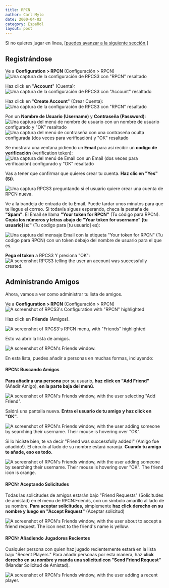 ```yaml
---
title: RPCN
author: Carl Mylo
date: 2000-04-02
category: Español
layout: post
---
```


Si no quieres jugar en linea, [[puedes avanzar a la siguiente sección.]](https://rb3pc.milohax.org/espanol/configuracionrapida/)

## Registrándose

Ve a **Configuration > RPCN** (Configuración > RPCN)
![Una captura de la configuración de RPCS3 con "RPCN" resaltado](https://raw.githubusercontent.com/hmxmilohax/rb3-pc/main/assets/images/rpcn/rpcn.png "RPCS3: RPCN")

Haz click en "**Account**" (Cuenta):  
![Una captura de la configuración de RPCS3 con "Account" resaltado](https://raw.githubusercontent.com/hmxmilohax/rb3-pc/main/assets/images/rpcn/rpcnpopup.png "RPCN")

Haz click en "**Create Account**" (Crear Cuenta):  
![Una captura de la configuración de RPCS3 con "RPCN" resaltado](https://raw.githubusercontent.com/hmxmilohax/rb3-pc/main/assets/images/rpcn/account.png "RPCN: Account")

Pon un **Nombre de Usuario (Username)** y **Contraseña (Password)**:    
![Una captura del menú de nombre de usuario con un nombre de usuario configurado y "OK" resaltado](https://raw.githubusercontent.com/hmxmilohax/rb3-pc/main/assets/images/rpcn/user.png "RPCN: User")  
![Una captura del menú de contraseña con una contraseña oculta configurada (dos veces para verificación) y "OK" resaltado](https://raw.githubusercontent.com/hmxmilohax/rb3-pc/main/assets/images/rpcn/password.png "RPCN: Password")  

Se mostrara una ventana pidiendo un **Email** para así recibir un **codigo de verificación** (verification token):  
![Una captura del menú de Email con un Email (dos veces para verificación) configurado y "OK" resaltado](https://raw.githubusercontent.com/hmxmilohax/rb3-pc/main/assets/images/rpcn/email.png "RPCN: Email")  

Vas a tener que confirmar que quieres crear tu cuenta. **Haz clic en "Yes" (Si)**.

![Una captura RPCS3 preguntando si el usuario quiere crear una cuenta de RPCN nueva.](https://raw.githubusercontent.com/hmxmilohax/rb3-pc/main/assets/images/rpcn/confirm.png "RPCN: Account Creation")


Ve a la bandeja de entrada de tu Email. Puede tardar unos minutos para que te llegue el correo. Si todavía sigues esperando, checa la pestaña de **"Spam"**. El Email se llama **"Your token for RPCN"** (Tu código para RPCN). **Copia los números y letras abajo de "Your token for username" [tu usuario] is:"** (Tu codigo para [tu usuario] es):

![Una captura del mensaje Email con la etiqueta "Your token for RPCN" (Tu codigo para RPCN) con un token debajo del nombre de usuario para el que es.](https://raw.githubusercontent.com/hmxmilohax/rb3-pc/main/assets/images/rpcn/emailtoken.png "Your token for RPCN (Tu codigo para RPCN)")

**Pega el token** a RPCS3 Y presiona "OK":  
![A screenshot RPCS3 telling the user an account was successfully created.](https://raw.githubusercontent.com/hmxmilohax/rb3-pc/main/assets/images/rpcn/created.png "RPCN: Username")

## Administrando Amigos

Ahora, vamos a ver como administrar tu lista de amigos.

Ve a **Configuration > RPCN** (Configuración > RPCN)
![A screenshot of RPCS3's Configuration with "RPCN" highlighted](https://raw.githubusercontent.com/hmxmilohax/rb3-pc/main/assets/images/rpcn/rpcn.png "RPCS3: RPCN")

Haz click en **Friends** (Amigos).

![A screenshot of RPCS3's RPCN menu, with "Friends" highlighted](https://raw.githubusercontent.com/hmxmilohax/rb3-pc/main/assets/images/rpcn/friends.png "RPCS3: RPCN")

Esto va abrir la lista de amigos.

![A screenshot of RPCN's Friends window.](https://raw.githubusercontent.com/hmxmilohax/rb3-pc/main/assets/images/rpcn/rpcnfriends.png "RPCS3: RPCN")

En esta lista, puedes añadir a personas en muchas formas, incluyendo:

#### RPCN: Buscando Amigos

**Para añadir a una persona** por su usuario, **haz click en "Add Friend"** (Añadir Amigo), **en la parte baja del menú**.

![A screenshot of RPCN's Friends window, with the user selecting "Add Friend".](https://raw.githubusercontent.com/hmxmilohax/rb3-pc/main/assets/images/rpcn/friendadd.png "RPCS3: Add Friend")

Saldrá una pantalla nueva. **Entra el usuario de tu amigo y haz click en "OK".**

![A screenshot of RPCN's Friends window, with the user adding someone by searching their username. Their mouse is hovering over "OK".](https://raw.githubusercontent.com/hmxmilohax/rb3-pc/main/assets/images/rpcn/friendaddpopup.png "RPCS3: Add Friend")

Si lo hiciste bien, te va decir "Friend was successfully added!" (Amigo fue añadido!). El circulo al lado de su nombre estará naranja. **Cuando tu amigo te añade, eso es todo.**

![A screenshot of RPCN's Friends window, with the user adding someone by searching their username. Their mouse is hovering over "OK". The friend icon is orange.](https://raw.githubusercontent.com/hmxmilohax/rb3-pc/main/assets/images/rpcn/friendadded.png "RPCS3: Friend Added")

#### RPCN: Aceptando Solicitudes 

Todas las solicitudes de amigos estarán bajo "Friend Requests" (Solicitudes de amistad) en el menu de RPCN:Friends, con un símbolo amarillo al lado de su nombre. **Para aceptar solicitudes,** simplemente **haz click derecho en su nombre y luego en "Accept Request"** (Aceptar solicitud)

![A screenshot of RPCN's Friends window, with the user about to accept a friend request. The icon next to the friend's name is yellow.](https://raw.githubusercontent.com/hmxmilohax/rb3-pc/main/assets/images/rpcn/friendpending.png "RPCS3: Accept Request")

#### RPCN: Añadiendo Jugadores Recientes

Cualquier persona con quien haz jugado recientemente estará en la lista bajo "Recent Players." Para añadir personas por esta manera, haz **click derecho en su nombre y manda una solicitud con "Send Friend Request"** (Mandar Solicitud de Amistad).

![A screenshot of RPCN's Friends window, with the user adding a recent player.](https://raw.githubusercontent.com/hmxmilohax/rb3-pc/main/assets/images/rpcn/friendrecent.png "RPCS3: Recent Players")